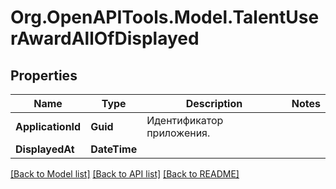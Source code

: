 # Org.OpenAPITools.Model.TalentUserAwardAllOfDisplayed

## Properties

Name | Type | Description | Notes
------------ | ------------- | ------------- | -------------
**ApplicationId** | **Guid** | Идентификатор приложения. | 
**DisplayedAt** | **DateTime** |  | 

[[Back to Model list]](../README.md#documentation-for-models) [[Back to API list]](../README.md#documentation-for-api-endpoints) [[Back to README]](../README.md)

